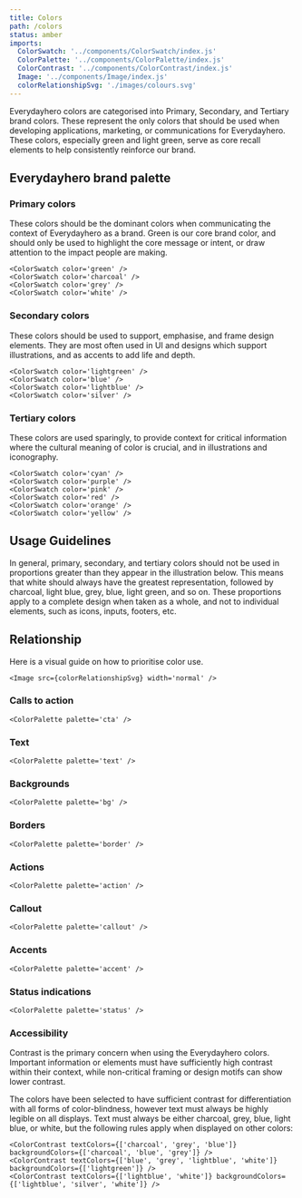 ```yaml
---
title: Colors
path: /colors
status: amber
imports:
  ColorSwatch: '../components/ColorSwatch/index.js'
  ColorPalette: '../components/ColorPalette/index.js'
  ColorContrast: '../components/ColorContrast/index.js'
  Image: '../components/Image/index.js'
  colorRelationshipSvg: './images/colours.svg'
---
```


Everydayhero colors are categorised into Primary, Secondary, and Tertiary brand colors. These represent the only colors that should be used when developing applications, marketing, or communications for Everydayhero. These colors, especially green and light green, serve as core recall elements to help consistently reinforce our brand.

## Everydayhero brand palette

### Primary colors

These colors should be the dominant colors when communicating the context of Everydayhero as a brand. Green is our core brand color, and should only be used to highlight the core message or intent, or draw attention to the impact people are making.

```render html
<ColorSwatch color='green' />
<ColorSwatch color='charcoal' />
<ColorSwatch color='grey' />
<ColorSwatch color='white' />
```

### Secondary colors

These colors should be used to support, emphasise, and frame design elements. They are most often used in UI and designs which support illustrations, and as accents to add life and depth.

```render html
<ColorSwatch color='lightgreen' />
<ColorSwatch color='blue' />
<ColorSwatch color='lightblue' />
<ColorSwatch color='silver' />
```

### Tertiary colors

These colors are used sparingly, to provide context for critical information where the cultural meaning of color is crucial, and in illustrations and iconography.

```render html
<ColorSwatch color='cyan' />
<ColorSwatch color='purple' />
<ColorSwatch color='pink' />
<ColorSwatch color='red' />
<ColorSwatch color='orange' />
<ColorSwatch color='yellow' />
```

## Usage Guidelines

In general, primary, secondary, and tertiary colors should not be used in proportions greater than they appear in the illustration below. This means that white should always have the greatest representation, followed by charcoal, light blue, grey, blue, light green, and so on. These proportions apply to a complete design when taken as a whole, and not to individual elements, such as icons, inputs, footers, etc.  

## Relationship

Here is a visual guide on how to prioritise color use.

```render html
<Image src={colorRelationshipSvg} width='normal' />
```

### Calls to action
```render html
<ColorPalette palette='cta' />
```

### Text
```render html
<ColorPalette palette='text' />
```

### Backgrounds
```render html
<ColorPalette palette='bg' />
```

### Borders
```render html
<ColorPalette palette='border' />
```

### Actions
```render html
<ColorPalette palette='action' />
```

### Callout
```render html
<ColorPalette palette='callout' />
```

### Accents
```render html
<ColorPalette palette='accent' />
```

### Status indications
```render html
<ColorPalette palette='status' />
```

### Accessibility
Contrast is the primary concern when using the Everydayhero colors. Important information or elements must have sufficiently high contrast within their context, while non-critical framing or design motifs can show lower contrast.

The colors have been selected to have sufficient contrast for differentiation with all forms of color-blindness, however text must always be highly legible on all displays. Text must always be either charcoal, grey, blue, light blue, or white, but the following rules apply when displayed on other colors:


```render html
<ColorContrast textColors={['charcoal', 'grey', 'blue']} backgroundColors={['charcoal', 'blue', 'grey']} />
<ColorContrast textColors={['blue', 'grey', 'lightblue', 'white']} backgroundColors={['lightgreen']} />
<ColorContrast textColors={['lightblue', 'white']} backgroundColors={['lightblue', 'silver', 'white']} />
```
